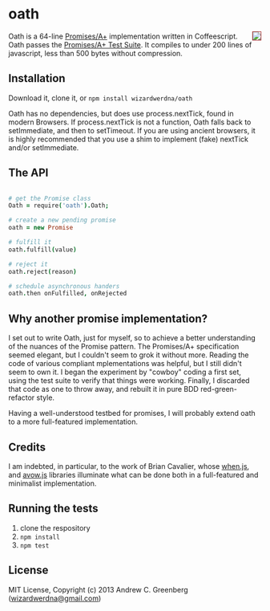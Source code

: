 # oath 
<img src="http://promises-aplus.github.com/promises-spec/assets/logo-small.png" style="outline: 1pt solid brown;" align="right" /> Oath is a 64-line [Promises/A+](https://github.com/promises-aplus/promises-spec) implementation written in Coffeescript.  Oath passes the [Promises/A+ Test Suite](https://github.com/promises-aplus/promises-tests).  It compiles to under 200 lines of javascript, less than 500 bytes without compression.  

 
## Installation 

Download it, clone it, or `npm install wizardwerdna/oath`

Oath has no dependencies, but does use process.nextTick, found in modern Browsers.  If process.nextTick is not a function, Oath falls back to setImmediate, and then to setTimeout.  If you are using ancient browsers, it is highly recommended that you use a shim to implement (fake) nextTick and/or setImmediate.

## The API

```coffeescript

# get the Promise class
Oath = require('oath').Oath;

# create a new pending promise
oath = new Promise

# fulfill it
oath.fulfill(value)

# reject it
oath.reject(reason)

# schedule asynchronous handers
oath.then onFulfilled, onRejected

```

## Why another promise implementation?

I set out to write Oath, just for myself, so to achieve a better understanding of the nuances of the Promise pattern.  The Promises/A+ specification seemed elegant, but I couldn't seem to grok it without more. Reading the code of various compliant mplementations was helpful, but I still didn't seem to own it.  I began the experiment by "cowboy" coding a first set, using the test suite to verify that things were working.  Finally, I discarded that code as one to throw away, and rebuilt it in pure BDD red-green-refactor style.

Having a well-understood testbed for promises, I will probably extend oath to a more full-featured implementation.

## Credits

I am indebted, in particular, to the work of Brian Cavalier, whose 
[when.js](https://github.com/cujojs/when), and [avow.js](https://github.com/briancavalier/avow)
libraries illuminate what can be done both in a full-featured and minimalist implementation.

## Running the tests

1. clone the respository
1. `npm install`
1. `npm test`

## License

MIT License, Copyright (c) 2013 Andrew C. Greenberg (wizardwerdna@gmail.com)
